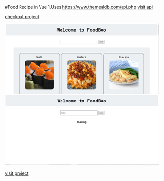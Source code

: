 #Food Recipe in Vue
1.Uses  https://www.themealdb.com/api.php <a  href="https://www.themealdb.com/api.php"> visit api</a>  <br>


<a href="https://www.foodboo.netlify.app">checkout project</a>

<div align="center">
<img src='./images/foodboo.png' width="800"> 
<img src='./images/foodsearch.png' width="800"> 
</div>

<a href="https://www.foodboo.netlify.app">visit project</a>
